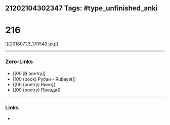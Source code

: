 21202104302347
Tags: #type_unfinished_anki 
---
# 216

![[20180723_170540.jpg]]

---
### Zero-Links
- [[00 詩 poetry]]
- [[00 (book) Рубаи - Rubayat]]
- [[00 (poetry) Вино]]
- [[00 (poetry) Правда]]
---
### Links
-